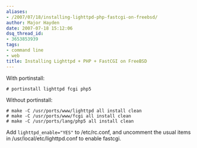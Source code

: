 ```yaml
---
aliases:
- /2007/07/18/installing-lighttpd-php-fastcgi-on-freebsd/
author: Major Hayden
date: 2007-07-18 15:12:06
dsq_thread_id:
- 3653853939
tags:
- command line
- web
title: Installing Lighttpd + PHP + FastCGI on FreeBSD
---
```


With portinstall:

```
# portinstall lighttpd fcgi php5
```

Without portinstall:

```
# make -C /usr/ports/www/lighttpd all install clean
# make -C /usr/ports/www/fcgi all install clean
# make -C /usr/ports/lang/php5 all install clean
```

Add `lighttpd_enable="YES"` to /etc/rc.conf, and uncomment the usual items in /usr/local/etc/lighttpd.conf to enable fastcgi.